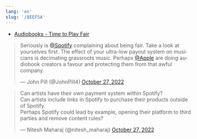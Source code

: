 ```yaml
---
lang: 'en'
slug: '/8EEF5A'
---
```


- [Audiobooks - Time to Play Fair](https://timetoplayfair.com/audiobooks/)

<blockquote class="twitter-tweet">
<p lang="en" dir="ltr">
Seriously is <a href="https://twitter.com/Spotify?ref_src=twsrc%5Etfw">@Spotify</a> complaining about being fair. Take a look at yourselves first. The effect of your ultra-low payout system on musicians is decimating grassroots music. Perhaps <a href="https://twitter.com/Apple?ref_src=twsrc%5Etfw">@Apple</a> are doing audiobook creators a favour and protecting them from that awful company.
</p>
&mdash; John Pill (@JohnPill4) <a href="https://twitter.com/JohnPill4/status/1585555025878827009?ref_src=twsrc%5Etfw">October 27, 2022</a>
</blockquote>

<blockquote class="twitter-tweet">
<p lang="en" dir="ltr">
Can artists have their own payment system within Spotify?<br/>Can artists include links in Spotify to purchase their products outside of Spotify.<br/>Perhaps Spotify could lead by example, opening their platform to third parties and remove content rules?
</p>
&mdash; Nitesh Maharaj (@nitesh_maharaj) <a href="https://twitter.com/nitesh_maharaj/status/1585497325698523137?ref_src=twsrc%5Etfw">October 27, 2022</a>
</blockquote>
